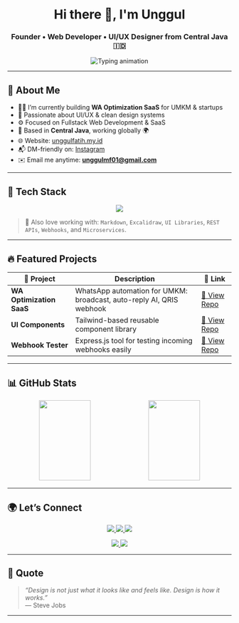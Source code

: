 <!-- Header Animasi -->
<h1 align="center">Hi there 👋, I'm Unggul</h1>
<h3 align="center">Founder • Web Developer • UI/UX Designer from Central Java 🇮🇩</h3>

<p align="center">
  <img src="https://readme-typing-svg.demolab.com?font=Fira+Code&size=22&pause=1000&color=00FFDD&width=600&center=true&vCenter=true&lines=Fullstack+Web+Developer;SaaS+Builder+%7C+Clean+UI+Lover;Open+to+Freelance+%26+Collaboration" alt="Typing animation" />
</p>

---

## 🧠 About Me

- 👨‍💻 I’m currently building **WA Optimization SaaS** for UMKM & startups
- 🎨 Passionate about UI/UX & clean design systems
- ⚙️ Focused on Fullstack Web Development & SaaS
- 📍 Based in **Central Java**, working globally 🌍
- 🌐 Website: [unggulfatih.my.id](https://unggulfatih.my.id)
- 📬 DM-friendly on: [Instagram](https://instagram.com/unggul_m.f)
- ✉️ Email me anytime: **unggulmf01@gmail.com**

---

## 🧰 Tech Stack

<p align="center">
  <img src="https://skillicons.dev/icons?i=html,css,tailwind,js,react,nodejs,express,mongodb,php,laravel,wordpress,docker,git,figma" />
</p>

> 📝 Also love working with: `Markdown`, `Excalidraw`, `UI Libraries`, `REST APIs`, `Webhooks`, and `Microservices`.

---

## 🔥 Featured Projects

| 🚀 Project | Description | 🔗 Link |
|----------|-------------|--------|
| **WA Optimization SaaS** | WhatsApp automation for UMKM: broadcast, auto-reply AI, QRIS webhook | [🔗 View Repo](https://github.com/unggulmf/wa-saas) |
| **UI Components** | Tailwind-based reusable component library | [🔗 View Repo](https://github.com/unggulmf/ui-components) |
| **Webhook Tester** | Express.js tool for testing incoming webhooks easily | [🔗 View Repo](https://github.com/unggulmf/webhook-tester) |

---

## 📊 GitHub Stats

<div align="center">

<div align="center">
  <img src="https://github-readme-stats.vercel.app/api?username=unggulmf&show_icons=true&theme=tokyonight&count_private=true&hide_title=true&hide_border=true" width="48%" height="180px"/>
  <img src="https://github-readme-stats.vercel.app/api/top-langs/?username=unggulmf&layout=compact&theme=tokyonight&hide_border=true&langs_count=6" width="48%" height="180px"/>
</div>

</div>


---

## 🌍 Let’s Connect

<p align="center">
  <a href="https://instagram.com/unggul_m.f" target="_blank">
    <img src="https://img.shields.io/badge/Instagram-Follow-E4405F?style=for-the-badge&logo=instagram&logoColor=white" />
  </a>
  <a href="https://facebook.com/unggul.fatih.2025" target="_blank">
    <img src="https://img.shields.io/badge/Facebook-Profile-1877F2?style=for-the-badge&logo=facebook&logoColor=white" />
  </a>
  <a href="https://www.tiktok.com/@codingwith.unggul" target="_blank">
    <img src="https://img.shields.io/badge/TikTok-Coding%20Content-010101?style=for-the-badge&logo=tiktok&logoColor=white" />
  </a>
</p>
<p align="center">
  <a href="https://unggulfatih.my.id" target="_blank">
    <img src="https://img.shields.io/badge/My%20Website-Visit-5A5A5A?style=for-the-badge&logo=firefox&logoColor=white" />
  </a>
  <a href="mailto:unggulmf01@gmail.com" target="_blank">
    <img src="https://img.shields.io/badge/Gmail-Email%20Me-D14836?style=for-the-badge&logo=gmail&logoColor=white" />
  </a>
</p>


---

## 💬 Quote

> _“Design is not just what it looks like and feels like. Design is how it works.”_  
> — Steve Jobs

---

<!-- End of README -->
